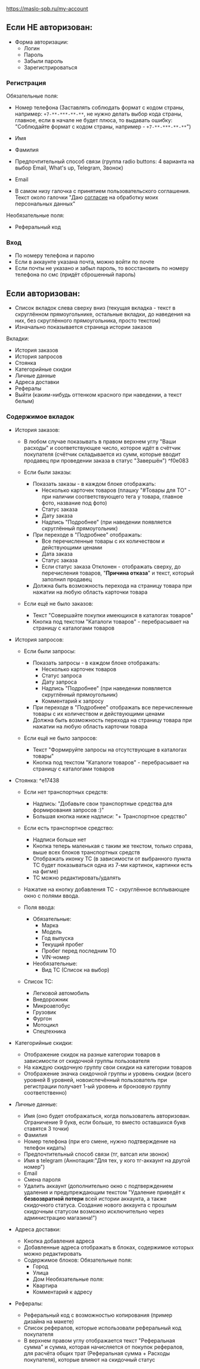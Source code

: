 https://maslo-spb.ru/my-account

## Если НЕ авторизован:
- Форма авторизации:
	- Логин
	- Пароль
	- Забыли пароль
	- Зарегистрироваться
### Регистрация

Обязательные поля:
- Номер телефона (Заставлять соблюдать формат с кодом страны, например: `+7-**-***-**-**`, не нужно делать выбор кода страны, главное, если в начале не будет плюса, то выдавать ошибку: "Соблюдайте формат с кодом страны, например - `+7-**-***-**-**`")
- Имя
- Фамилия
- Предпочтительный способ связи (группа radio buttons: 4 варианта на выбор Email, What's up, Telegram, Звонок)
- Email

- В самом низу галочка с принятием пользовательского соглашения. Текст около галочки "Даю [согласие](https://maslo-spb.ru/polzovatelskoe-soglashenie) на обработку моих персональных данных"

Необязательные поля:
- Реферальный код

### Вход

- По номеру телефона и паролю
- Если в аккаунте указана почта, можно войти по почте
- Если почты не указано и забыл пароль, то восстановить по номеру телефона по смс (придёт сброшенный пароль)
## Если авторизован:

- Список вкладок слева сверху вниз (текущая вкладка - текст в скруглённом прямоугольнике, остальные вкладки, до наведения на них, без скруглённого прямоугольника, просто текстом)
- Изначально показывается страница истории заказов

Вкладки:
- История заказов
- История запросов
- Стоянка
- Категорийные скидки
- Личные данные
- Адреса доставки
- Рефералы
- Выйти (каким-нибудь оттенком красного при наведении, а текст белым)

### Содержимое вкладок
- История заказов:
	- В любом случае показывать в правом верхнем углу "Ваши расходы" и соответствующее число, которое идёт в счётчик покупателя (счётчик складывается из сумм, которые вводит продавец при проведении заказа в статус "Завершён")
	 ^f0e083
	- Если были заказы:
		- Показать заказы - в каждом блоке отображать:
			- Несколько карточек товаров (плашку "#Товары для ТО" - при наличии соответствующего тега у товара, главное фото, название под фото)
			- Статус заказа
			- Дату заказа
			- Надпись "Подробнее" (при наведении появляется скруглённый прямоугольник)
		- При переходе в "Подробнее" отображать:
			- Все перечисленные товары с их количеством и действующими ценами
			- Дата заказа
			- Статус заказа
			- Если статус заказа Отклонен - отображать сверху, до перечисления товаров, "**Причина отказа**" и текст, который заполнил продавец
		- Должна быть возможность перехода на страницу товара при нажатии на любую область карточки товара
	
	- Если ещё не было заказов:
		- Текст "Совершайте покупки имеющихся в каталогах товаров"
		- Кнопка под текстом "Каталоги товаров" - перебрасывает на страницу с каталогами товаров

- История запросов:
	- Если были запросы:
		- Показать запросы - в каждом блоке отображать: 
			- Несколько карточек товаров
			- Статус запроса
			- Дату запроса
			- Надпись "Подробнее" (при наведении появляется скруглённый прямоугольник)
			- Комментарий к запросу
		- При переходе в "Подробнее" отображать все перечисленные товары с их количеством и действующими ценами
		- Должна быть возможность перехода на страницу товара при нажатии на любую область карточки товара
	
	- Если ещё не было запросов:
		- Текст "Формируйте запросы на отсутствующие в каталогах товары"
		- Кнопка под текстом "Каталоги товаров" - перебрасывает на страницу с каталогами товаров

- Стоянка: ^e17438
	- Если нет транспортных средств:
		- Надпись: "Добавьте свои транспортные средства для формирования запросов :)"
		- Большая кнопка ниже надписи: "+ Транспортное средство"
	
	- Если есть транспортное средство:
		- Надписи больше нет
		- Кнопка теперь маленькая с таким же текстом, только справа, выше всех блоков транспортных средств
		- Отображать иконку ТС (в зависимости от выбранного пункта ТС будет показываться одна из 7-ми картинок, картинки есть на фигме)
		- ТС можно редактировать/удалять
	
	- Нажатие на кнопку добавления ТС - скруглённое всплывающее окно с полями ввода.
	- Поля ввода:
		- Обязательные:
			- Марка
			- Модель
			- Год выпуска
			- Текущий пробег
			- Пробег перед последним ТО
			- VIN-номер
		- Необязательные:
			- Вид ТС (Список на выбор)
	
	- Список ТС:
		- Легковой автомобиль
		- Внедорожник
		- Микроавтобус
		- Грузовик
		- Фургон
		- Мотоцикл
		- Спецтехника

- Категорийные скидки:
	- Отображение скидок на разные категории товаров в зависимости от скидочной группы пользователя
	- На каждую скидочную группу свои скидки на категории товаров
	- Отображение значка скидочной группы и уровень скидки (всего уровней 8 уровней, новоиспечённый пользователь при регистрации получает 1-ый уровень и бронзовую группу соответственно)

- Личные данные:
	- Имя (оно будет отображаться, когда пользователь авторизован. Ограничение 9 букв, если больше, то вместо оставшихся букв ставятся 3 точки)
	- Фамилия
	- Номер телефона (при его смене, нужно подтверждение на телефон кидать)
	- Предпочтительный способ связи (тг, ватсап или звонок)
	- Имя в telegram (Аннотация:"Для тех, у кого тг-аккаунт на другой номер")
	- Email
	- Смена пароля
	- Удалить аккаунт (дополнительно окно с подтверждением удаления и предупреждающим текстом "Удаление приведёт к **безвозвратной потери** всей истории аккаунта, а также скидочного статуса. Создание нового аккаунта с прошлым скидочным статусом возможно исключительно через администрацию магазина!")

- Адреса доставки:
	- Кнопка добавления адреса
	- Добавленные адреса отображать в блоках, содержимое которых можно редактировать
	- Содержимое блоков:
		Обязательные поля:
		- Город
		- Улица
		- Дом
		Необязательные поля:
		- Квартира
		- Комментарий к адресу

- Рефералы:
	- Реферальный код с возможностью копирования (пример дизайна на макете)
	- Список рефералов, которые использовали реферальный код покупателя
	- В верхнем правом углу отображается текст "Реферальная сумма" и сумма, которая начисляется от покупок рефералов, для расчёта общих трат (Реферальная сумма + Расходы покупателя), которые влияют на скидочный статус